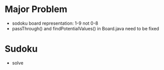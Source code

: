 # Major Problem
- sodoku board representation: 1-9 not 0-8
- passThrough() and findPotentialValues() in Board.java need to be fixed

# Sudoku
- solve

